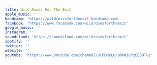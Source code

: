 ```yaml
---
title: Wild Roses For The Exit
apple_music: ''
bandcamp: 'https://wildrosesfortheexit.bandcamp.com'
facebook: 'https://www.facebook.com/wildrosesfortheexit'
google_music: ''
instagram: ''
soundcloud: 'https://soundcloud.com/wildrosesfortheexit'
spotify: ''
twitter: ''
website: ''
youtube: 'https://www.youtube.com/channel/UCPBMyLun9R0N1UPzEE8UTug'
---
```

